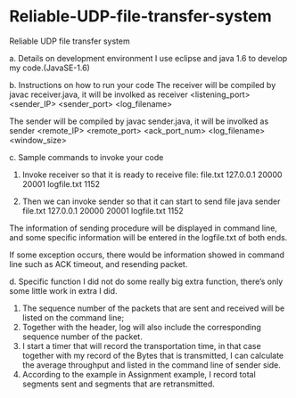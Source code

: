 # Reliable-UDP-file-transfer-system
Reliable UDP file transfer system

a. Details on development environment
I use eclipse and java 1.6 to develop my code.(JavaSE-1.6)

b. Instructions on how to run your code
The receiver will be compiled by javac receiver.java, it will be involked as 
receiver <filename> <listening_port> <sender_IP> <sender_port> <log_filename>

The sender will be compiled by javac sender.java, it will be involked as 
sender <filename> <remote_IP> <remote_port> <ack_port_num> <log_filename> <window_size>

c. Sample commands to invoke your code
1. Invoke receiver so that it is ready to receive file:
file.txt 127.0.0.1 20000 20001 logfile.txt 1152

2. Then we can invoke sender so that it can start to send file
java sender file.txt 127.0.0.1 20000 20001 logfile.txt 1152 

The information of sending procedure will be displayed in command line, and some specific information will be entered in the logfile.txt of both ends.

If some exception occurs, there would be information showed in command line such as ACK timeout, and resending packet.


d. Specific function
I did not do some really big extra function, there’s only some little work in extra I did.
1. The sequence number of the packets that are sent and received will be listed on the command line;
2. Together with the header, log will also include the corresponding sequence number of the packet.
3. I start a timer that will record the transportation time, in that case together with my record of the Bytes that is transmitted, I can calculate the average throughput and listed in the command line of sender side.
4. According to the example in Assignment example, I record total segments sent and segments that are retransmitted.

